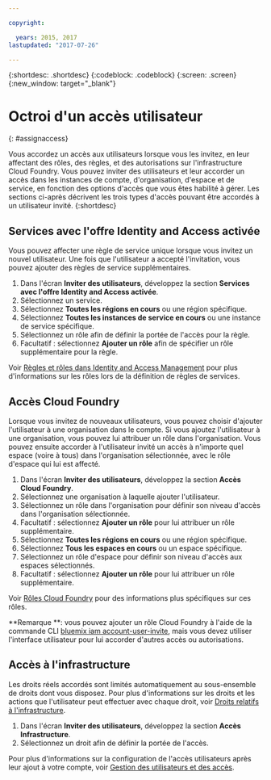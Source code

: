 ```yaml
---

copyright:

  years: 2015, 2017
lastupdated: "2017-07-26"

---
```


{:shortdesc: .shortdesc}
{:codeblock: .codeblock}
{:screen: .screen}
{:new_window: target="_blank"}

# Octroi d'un accès utilisateur
{: #assignaccess}

Vous accordez un accès aux utilisateurs lorsque vous les invitez, en leur affectant des rôles, des règles, et des autorisations sur l'infrastructure Cloud Foundry. Vous pouvez inviter des utilisateurs et leur accorder un accès dans les instances de compte, d'organisation, d'espace et de service, en fonction des options d'accès que vous êtes habilité à gérer. Les sections ci-après décrivent les trois types d'accès pouvant être accordés à un utilisateur invité.
{:shortdesc}

## Services avec l'offre Identity and Access activée

Vous pouvez affecter une règle de service unique lorsque vous invitez un nouvel utilisateur. Une fois que l'utilisateur a accepté l'invitation, vous pouvez ajouter des règles de service supplémentaires.

1. Dans l'écran **Inviter des utilisateurs**, développez la section **Services avec l'offre Identity and Access activée**.
2. Sélectionnez un service.
3. Sélectionnez **Toutes les régions en cours** ou une région spécifique.
4. Sélectionnez **Toutes les instances de service en cours** ou une instance de service spécifique.
5. Sélectionnez un rôle afin de définir la portée de l'accès pour la règle.
6. Facultatif : sélectionnez **Ajouter un rôle** afin de spécifier un rôle supplémentaire pour la règle.

Voir [Règles et rôles dans Identity and Access Management](/docs/iam/users_roles.html#iamusermanpol) pour plus d'informations sur les rôles lors de la définition de règles de services.

## Accès Cloud Foundry

Lorsque vous invitez de nouveaux utilisateurs, vous pouvez choisir d'ajouter l'utilisateur à une organisation dans le compte. Si vous ajoutez l'utilisateur à une organisation, vous pouvez lui attribuer un rôle dans l'organisation. Vous pouvez ensuite accorder à l'utilisateur invité un accès à n'importe quel espace (voire à tous) dans l'organisation sélectionnée, avec le rôle d'espace qui lui est affecté.

1. Dans l'écran **Inviter des utilisateurs**, développez la section **Accès Cloud Foundry**.
2. Sélectionnez une organisation à laquelle ajouter l'utilisateur.
3. Sélectionnez un rôle dans l'organisation pour définir son niveau d'accès dans l'organisation sélectionnée.
4. Facultatif : sélectionnez **Ajouter un rôle** pour lui attribuer un rôle supplémentaire.
5. Sélectionnez **Toutes les régions en cours** ou une région spécifique.
6. Sélectionnez **Tous les espaces en cours** ou un espace spécifique.
7. Sélectionnez un rôle d'espace pour définir son niveau d'accès aux espaces sélectionnés.
8. Facultatif : sélectionnez **Ajouter un rôle** pour lui attribuer un rôle supplémentaire.

Voir [Rôles Cloud Foundry](/docs/iam/users_roles.html#cfroles) pour des informations plus spécifiques sur ces rôles.

**Remarque **: vous pouvez ajouter un rôle Cloud Foundry à l'aide de la commande CLI [bluemix iam account-user-invite](/docs/cli/reference/bluemix_cli/bx_cli.html#bluemix_iam_account_user_invite), mais vous devez utiliser l'interface utilisateur pour lui accorder d'autres accès ou autorisations.

## Accès à l'infrastructure

Les droits réels accordés sont limités automatiquement au sous-ensemble de droits dont vous disposez. Pour plus d'informations sur les droits et les actions que l'utilisateur peut effectuer avec chaque droit, voir [Droits relatifs à l'infrastructure](/docs/iam/users_roles.html#infrapermissions).

1. Dans l'écran **Inviter des utilisateurs**, développez la section **Accès Infrastructure**.
2. Sélectionnez un droit afin de définir la portée de l'accès.

Pour plus d'informations sur la configuration de l'accès utilisateurs après leur ajout à votre compte, voir [Gestion des utilisateurs et des accès](/docs/iam/iamusermanage.html).
